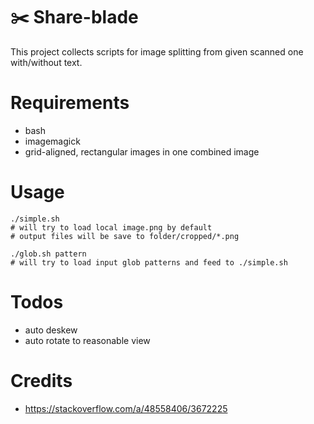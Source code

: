 # :scissors: Share-blade

This project collects scripts for image splitting from given scanned one
with/without text.

# Requirements

- bash
- imagemagick
- grid-aligned, rectangular images in one combined image

# Usage

```
./simple.sh 
# will try to load local image.png by default
# output files will be save to folder/cropped/*.png
```

```
./glob.sh pattern
# will try to load input glob patterns and feed to ./simple.sh
```

# Todos

- auto deskew
- auto rotate to reasonable view

# Credits

- https://stackoverflow.com/a/48558406/3672225

